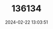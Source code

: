 ---
title: "136134"
category: "Pseudacris kalmi"
draft: false
date: 2024-02-22 13:03:51
languages:
  English: ["New Jersey Chorus Frog"]
---